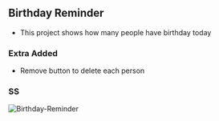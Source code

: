 ## Birthday Reminder
- This project shows how many people have birthday today

### Extra Added
- Remove button to delete each person

### SS
![Birthday-Reminder](https://user-images.githubusercontent.com/72968539/118509911-c668c400-b730-11eb-8688-38ee48709b9e.png)
